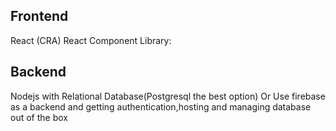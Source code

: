 ## Frontend

React (CRA)
React Component Library:

## Backend

Nodejs with Relational Database(Postgresql the best option)
Or
Use firebase as a backend and getting authentication,hosting and managing database out of the box
